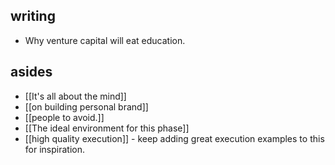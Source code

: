 ## writing
- Why venture capital will eat education.
## asides
- [[It's all about the mind]]
- [[on building personal brand]]
- [[people to avoid.]]
- [[The ideal environment for this phase]]
- [[high quality execution]] - keep adding great execution examples to this for inspiration.